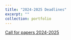 ```yaml
---
title: "2024-2025 Deadlines"
excerpt: ""
collection: portfolio
---
```


[Call for papers 2024-2025](https://docs.google.com/document/d/1z-6J81cBIzqjxgXlSwpAOXL9v60G79fTsFZLuwIXruU/edit)
